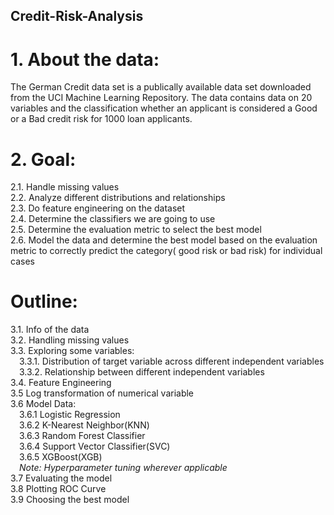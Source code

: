 ## Credit-Risk-Analysis
# 1.	About the data:<br>
The German Credit data set is a publically available data set downloaded from the UCI Machine Learning Repository. The data contains data on 20 variables and the classification whether an applicant is considered a Good or a Bad credit risk for 1000 loan applicants.
# 2.	Goal:<br>
2.1.	Handle missing values<br>
2.2.	Analyze different distributions and relationships<br>
2.3.	Do feature engineering on the dataset<br>
2.4.	Determine the classifiers we are going to use<br>
2.5.	Determine the evaluation metric to select the best model<br>
2.6.	Model the data and determine the best model based on the evaluation metric to correctly predict the category( good risk or bad risk) for individual cases
# Outline:<br>
3.1.	Info of the data<br>
3.2.	Handling missing values<br>
3.3.	Exploring some variables:<br>
&emsp;3.3.1.	Distribution of target variable across different independent variables<br>
&emsp;3.3.2.	Relationship between different independent variables<br>
3.4. Feature Engineering<br>
3.5  Log transformation of numerical variable<br>
3.6  Model Data:<br>
&emsp;3.6.1  Logistic Regression<br>
&emsp;3.6.2  K-Nearest Neighbor(KNN)<br>
&emsp;3.6.3  Random Forest Classifier<br>
&emsp;3.6.4  Support Vector Classifier(SVC)<br>
&emsp;3.6.5  XGBoost(XGB)<br>
&emsp;*Note: Hyperparameter tuning wherever applicable<br>*
3.7  Evaluating the model<br>
3.8  Plotting ROC Curve<br>
3.9  Choosing the best model




